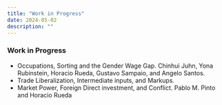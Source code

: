 ```yaml
---
title: "Work in Progress"
date: 2024-05-02
description: ""
---
```


### Work in Progress

+ Occupations, Sorting and the Gender Wage Gap. Chinhui Juhn, Yona Rubinstein, Horacio Rueda, Gustavo Sampaio, and Angelo Santos. 
+ Trade Liberalization, Intermediate inputs, and Markups.
+ Market Power, Foreign Direct investment, and Conflict. Pablo M. Pinto and Horacio Rueda